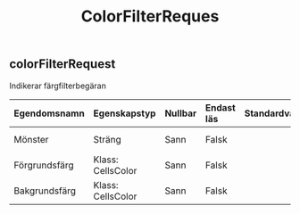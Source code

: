 ﻿---
title: ColorFilterReques
second_title: Aspose.Cells Cloud Documen
type: docs
url: /sv/specification/model/colorfilterrequest/
description: "Aspose.Cells Molnmodellspecifikation: ColorFilterRequest. Hantera enkelt Excel och andra kalkylarksdokument med funktioner som att öppna, generera, redigera, dela, slå samman, jämföra och konvertera"
weight: 50
---
## **colorFilterRequest**

 Indikerar färgfilterbegäran

| Egendomsnamn| Egenskapstyp| Nullbar| Endast läs| Standardvärde| Beskrivning|
|:- |:- |:- |:- |:- |:- |
| Mönster| Sträng| Sann| Falsk|| Hämtar eller ställer in fyllningsmönstertypen|
| Förgrundsfärg| Klass: CellsColor| Sann| Falsk|| Förgrundsfärg|
| Bakgrundsfärg| Klass: CellsColor| Sann| Falsk|| Bakgrundsfärg|

